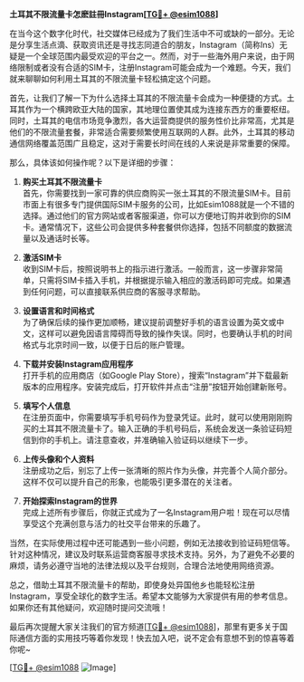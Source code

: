 **土耳其不限流量卡怎麽註冊Instagram[[TG💪+ @esim1088](https://t.me/s/esim1088)]**

在当今这个数字化时代，社交媒体已经成为了我们生活中不可或缺的一部分。无论是分享生活点滴、获取资讯还是寻找志同道合的朋友，Instagram（简称Ins）无疑是一个全球范围内最受欢迎的平台之一。然而，对于一些海外用户来说，由于网络限制或者没有合适的SIM卡，注册Instagram可能会成为一个难题。今天，我们就来聊聊如何利用土耳其的不限流量卡轻松搞定这个问题。

首先，让我们了解一下为什么选择土耳其的不限流量卡会成为一种便捷的方式。土耳其作为一个横跨欧亚大陆的国家，其地理位置使其成为连接东西方的重要枢纽。同时，土耳其的电信市场竞争激烈，各大运营商提供的服务性价比非常高，尤其是他们的不限流量套餐，非常适合需要频繁使用互联网的人群。此外，土耳其的移动通信网络覆盖范围广且稳定，这对于需要长时间在线的人来说是非常重要的保障。

那么，具体该如何操作呢？以下是详细的步骤：

1. **购买土耳其不限流量卡**  
   首先，你需要找到一家可靠的供应商购买一张土耳其的不限流量SIM卡。目前市面上有很多专门提供国际SIM卡服务的公司，比如Esim1088就是一个不错的选择。通过他们的官方网站或者客服渠道，你可以方便地订购并收到你的SIM卡。通常情况下，这些公司会提供多种套餐供你选择，包括不同额度的数据流量以及通话时长等。

2. **激活SIM卡**  
   收到SIM卡后，按照说明书上的指示进行激活。一般而言，这一步骤非常简单，只需将SIM卡插入手机，并根据提示输入相应的激活码即可完成。如果遇到任何问题，可以直接联系供应商的客服寻求帮助。

3. **设置语言和时间格式**  
   为了确保后续的操作更加顺畅，建议提前调整好手机的语言设置为英文或中文，这样可以避免因语言障碍而导致的操作失误。同时，也要确认手机的时间格式与北京时间一致，以便于日后的账户管理。

4. **下载并安装Instagram应用程序**  
   打开手机的应用商店（如Google Play Store），搜索“Instagram”并下载最新版本的应用程序。安装完成后，打开软件并点击“注册”按钮开始创建新账号。

5. **填写个人信息**  
   在注册页面中，你需要填写手机号码作为登录凭证。此时，就可以使用刚刚购买的土耳其不限流量卡了。输入正确的手机号码后，系统会发送一条验证码短信到你的手机上。请注意查收，并准确输入验证码以继续下一步。

6. **上传头像和个人资料**  
   注册成功之后，别忘了上传一张清晰的照片作为头像，并完善个人简介部分。这样不仅可以提升自己的形象，也能吸引更多潜在的关注者。

7. **开始探索Instagram的世界**  
   完成上述所有步骤后，你就正式成为了一名Instagram用户啦！现在可以尽情享受这个充满创意与活力的社交平台带来的乐趣了。

当然，在实际使用过程中还可能遇到一些小问题，例如无法接收到验证码短信等。针对这种情况，建议及时联系运营商客服寻求技术支持。另外，为了避免不必要的麻烦，请务必遵守当地的法律法规以及平台规则，合理合法地使用网络资源。

总之，借助土耳其不限流量卡的帮助，即使身处异国他乡也能轻松注册Instagram，享受全球化的数字生活。希望本文能够为大家提供有用的参考信息。如果你还有其他疑问，欢迎随时提问交流哦！

最后再次提醒大家关注我们的官方频道[[TG💪+ @esim1088](https://t.me/s/esim1088)]，那里有更多关于国际通信方面的实用技巧等着你发现！快去加入吧，说不定会有意想不到的惊喜等着你呢~ 

[[TG💪+ @esim1088](https://t.me/s/esim1088) ![Image](https://i.postimg.cc/4NQfJmqS/Snipaste-2025-05-13-00-14-12.png)]